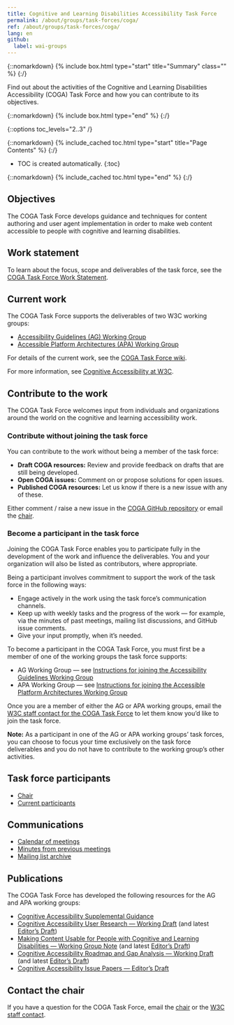 ```yaml
---
title: Cognitive and Learning Disabilities Accessibility Task Force
permalink: /about/groups/task-forces/coga/
ref: /about/groups/task-forces/coga/
lang: en
github:
  label: wai-groups
---
```


{::nomarkdown}
{% include box.html type="start" title="Summary" class="" %}
{:/}

Find out about the activities of the Cognitive and Learning Disabilities Accessibility (COGA) Task Force and how you can contribute to its objectives.

{::nomarkdown}
{% include box.html type="end" %}
{:/}

{::options toc_levels="2..3" /}

{::nomarkdown}
{% include_cached toc.html type="start" title="Page Contents" %}
{:/}

-   TOC is created automatically.
{:toc}

{::nomarkdown}
{% include_cached toc.html type="end" %}
{:/}

## Objectives

The COGA Task Force develops guidance and techniques for content authoring and user agent implementation in order to make web content accessible to people with cognitive and learning disabilities.

## Work statement

To learn about the focus, scope and deliverables of the task force, see the [COGA Task Force Work Statement](/about/groups/task-forces/coga/work-statement/).

## Current work

The COGA Task Force supports the deliverables of two W3C working groups:

* [Accessibility Guidelines (AG) Working Group](/about/groups/agwg/)
* [Accessible Platform Architectures (APA) Working Group](/about/groups/apawg/)

For details of the current work, see the [COGA Task Force wiki](https://www.w3.org/WAI/GL/task-forces/coga/wiki).

For more information, see [Cognitive Accessibility at W3C](https://www.w3.org/WAI/cognitive/).

## Contribute to the work

The COGA Task Force welcomes input from individuals and organizations around the world on the cognitive and learning accessibility work.

### Contribute without joining the task force

You can contribute to the work without being a member of the task force:

- **Draft COGA resources:** Review and provide feedback on drafts that are still being developed.
- **Open COGA issues:** Comment on or propose solutions for open issues.
- **Published COGA resources:** Let us know if there is a new issue with any of these.

Either comment / raise a new issue in the [COGA GitHub repository](https://github.com/w3c/coga/issues) or email the [chair](https://www.w3.org/groups/tf/cognitive-a11y-tf/participants/#chairs).

### Become a participant in the task force

Joining the COGA Task Force enables you to participate fully in the development of the work and influence the deliverables. You and your organization will also be listed as contributors, where appropriate.

Being a participant involves commitment to support the work of the task force in the following ways:

* Engage actively in the work using the task force’s communication channels.
* Keep up with weekly tasks and the progress of the work &mdash; for example, via the minutes of past meetings, mailing list discussions, and GitHub issue comments.
* Give your input promptly, when it’s needed.

To become a participant in the COGA Task Force, you must first be a member of one of the working groups the task force supports:
* AG Working Group &mdash; see [Instructions for joining the Accessibility Guidelines Working Group](https://www.w3.org/groups/wg/ag/instructions/)
* APA Working Group &mdash; see [Instructions for joining the Accessible Platform Architectures Working Group](https://www.w3.org/groups/wg/apa/instructions/)

Once you are a member of either the AG or APA working groups, email the [W3C staff contact for the COGA Task Force](https://www.w3.org/groups/tf/cognitive-a11y-tf/participants/#staff) to let them know you’d like to join the task force.

**Note:** As a participant in one of the AG or APA working groups’ task forces, you can choose to focus your time exclusively on the task force deliverables and you do not have to contribute to the working group’s other activities.

## Task force participants

* [Chair](https://www.w3.org/groups/tf/cognitive-a11y-tf/participants/#chairs)
* [Current participants](https://www.w3.org/groups/tf/cognitive-a11y-tf/participants/#participants)

## Communications

* [Calendar of meetings](https://www.w3.org/groups/tf/cognitive-a11y-tf/calendar/)
* [Minutes from previous meetings](/about/groups/task-forces/coga/minutes/)
* [Mailing list archive](http://lists.w3.org/Archives/Public/public-cognitive-a11y-tf/)

## Publications

The COGA Task Force has developed the following resources for the AG and APA working groups:

* [Cognitive Accessibility Supplemental Guidance](https://www.w3.org/WAI/WCAG2/supplemental/#cognitiveaccessibilityguidance)
* [Cognitive Accessibility User Research &mdash; Working Draft](https://www.w3.org/TR/2015/WD-coga-user-research-20150115/) (and latest [Editor’s Draft](https://w3c.github.io/coga/user-research/))
* [Making Content Usable for People with Cognitive and Learning Disabilities &mdash; Working Group Note](https://www.w3.org/TR/coga-usable/) (and latest [Editor’s Draft](https://w3c.github.io/coga/content-usable/))
* [Cognitive Accessibility Roadmap and Gap Analysis &mdash; Working Draft](https://www.w3.org/TR/coga-gap-analysis/) (and latest [Editor’s Draft](https://w3c.github.io/coga/gap-analysis/))
* [Cognitive Accessibility Issue Papers &mdash; Editor’s Draft](https://w3c.github.io/coga/issue-papers/)

## Contact the chair

If you have a question for the COGA Task Force, email the [chair](https://www.w3.org/groups/tf/cognitive-a11y-tf/participants/#chairs) or the [W3C staff contact](https://www.w3.org/groups/tf/cognitive-a11y-tf/participants/#staff).